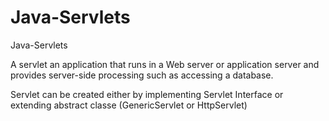 # Java-Servlets
Java-Servlets

A servlet an application that runs in a Web server or application server and provides server-side processing such as accessing a database.

Servlet can be created  either by implementing Servlet Interface or extending  abstract classe (GenericServlet or HttpServlet)
